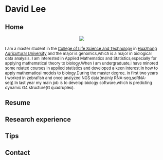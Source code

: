 # David Lee

## Home
<div align=center>
<img src="https://user-images.githubusercontent.com/47686371/152751653-98d7a9bd-7757-4681-b7c9-b2d62e575d51.png">
</div>
<br>

<font size=2.5>
  I am a master student in the <a href='http://lst.hzau.edu.cn/'>College of Life Science and Technology</a> in <a href='http://www.hzau.edu.cn/'>Huazhong Agricultural University</a> and the major is genomics,which is a major in biological data analysis. I am interested in Applied Mathematics and Statistics,especially for applying mathematical theory to biology.When I am undergraduate,I have minored some related courses in applied statistics and developed a keen interest in how to apply mathematical models to biology.During the master degree, in first two years I worked in zebrafish and once analyzed NGS data(mainly RNA-seq,scRNA-seq).In last year my main job is to develop biology software,which is predicting dynamic G4 structure(G quadruplex).
  
</font>



## Resume


## Research experience

## Tips

## Contact
